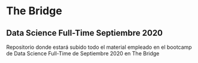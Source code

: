 # The Bridge
## Data Science Full-Time Septiembre 2020
Repositorio donde estará subido todo el material empleado en el bootcamp de Data Science Full-Time de Septiembre 2020 en The Bridge
